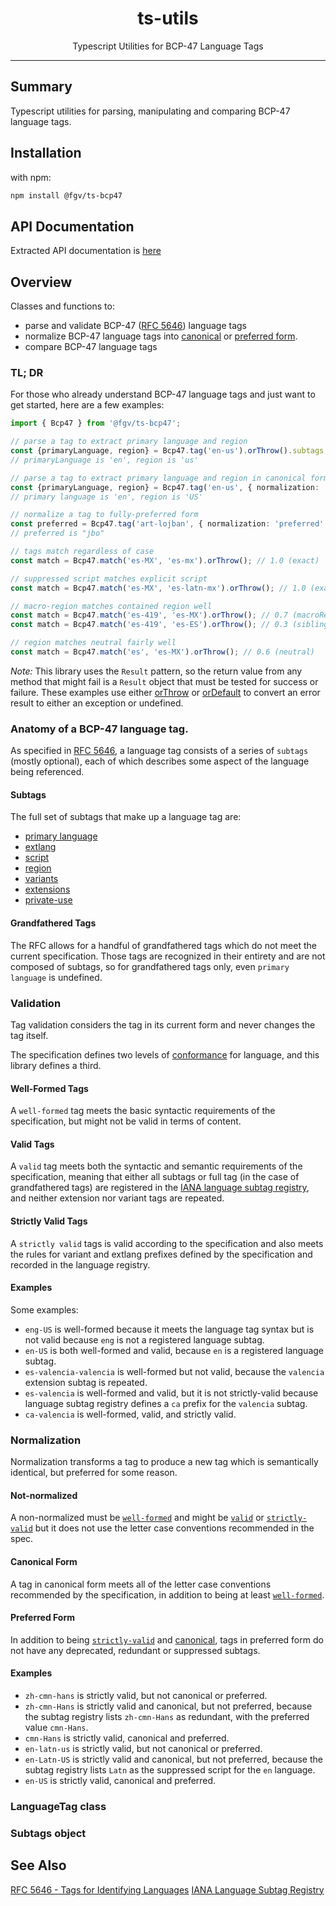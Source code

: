 <div align="center">
  <h1>ts-utils</h1>
  Typescript Utilities for BCP-47 Language Tags
</div>

<hr/>

## Summary

Typescript utilities for parsing, manipulating and comparing BCP-47 language tags.

## Installation

with npm:
```sh
npm install @fgv/ts-bcp47
```

## API Documentation
Extracted API documentation is [here](./docs/ts-bcp47.md)

## Overview

Classes and functions to:
- parse and validate BCP-47 ([RFC 5646](https://www.rfc-editor.org/rfc/rfc5646)) language tags
- normalize BCP-47 language tags into [canonical](#canonical-form) or [preferred form](#preferred-form).
- compare BCP-47 language tags

### TL; DR
For those who already understand BCP-47 language tags and just want to get started, here are a few examples:
```ts
import { Bcp47 } from '@fgv/ts-bcp47';

// parse a tag to extract primary language and region
const {primaryLanguage, region} = Bcp47.tag('en-us').orThrow().subtags;
// primaryLanguage is 'en', region is 'us'

// parse a tag to extract primary language and region in canonical form
const {primaryLanguage, region} = Bcp47.tag('en-us', { normalization: 'canonical' }).orThrow().subtags;
// primary language is 'en', region is 'US'

// normalize a tag to fully-preferred form
const preferred = Bcp47.tag('art-lojban', { normalization: 'preferred' }).orThrow().tag;
// preferred is "jbo"

// tags match regardless of case
const match = Bcp47.match('es-MX', 'es-mx').orThrow(); // 1.0 (exact)

// suppressed script matches explicit script
const match = Bcp47.match('es-MX', 'es-latn-mx').orThrow(); // 1.0 (exact)

// macro-region matches contained region well
const match = Bcp47.match('es-419', 'es-MX').orThrow(); // 0.7 (macroRegion)
const match = Bcp47.match('es-419', 'es-ES').orThrow(); // 0.3 (sibling)

// region matches neutral fairly well
const match = Bcp47.match('es', 'es-MX').orThrow(); // 0.6 (neutral)
```

*Note:* This library uses the `Result` pattern, so the return value from any method that might fail is a `Result` object that must be tested for success or failure.  These examples use either [orThrow](https://github.com/DidjaRedo/ts-utils/blob/master/docs/ts-utils.iresult.orthrow.md) or [orDefault](https://github.com/DidjaRedo/ts-utils/blob/master/docs/ts-utils.iresult.ordefault.md) to convert an error result to either an exception or undefined.

### Anatomy of a BCP-47 language tag.
As specified in [RFC 5646](https://www.rfc-editor.org/rfc/rfc5646), a language tag consists of a series of `subtags` (mostly optional), each of which describes some aspect of the language being referenced.

#### Subtags
The full set of subtags that make up a language tag are:
- [primary language](https://www.rfc-editor.org/rfc/rfc5646#section-2.2.1)
- [extlang](https://www.rfc-editor.org/rfc/rfc5646#section-2.2.2)
- [script](https://www.rfc-editor.org/rfc/rfc5646#section-2.2.3)
- [region](https://www.rfc-editor.org/rfc/rfc5646#section-2.2.4)
- [variants](https://www.rfc-editor.org/rfc/rfc5646#section-2.2.4)
- [extensions](https://www.rfc-editor.org/rfc/rfc5646#section-2.2.6)
- [private-use](https://www.rfc-editor.org/rfc/rfc5646#section-2.2.7)

#### Grandfathered Tags
The RFC allows for a handful of grandfathered tags which do not meet the current specification.  Those tags are recognized in their entirety and are not composed of subtags, so for grandfathered tags only, even `primary language` is undefined.

### Validation
Tag validation considers the tag in its current form and never changes the tag itself.

The specification defines two levels of [conformance](https://www.rfc-editor.org/rfc/rfc5646#section-2.2.9) for language, and this library defines a third.
#### Well-Formed Tags
A `well-formed` tag meets the basic syntactic requirements of the specification, but might not be valid in terms of content.
#### Valid Tags
A `valid` tag meets both the syntactic and semantic requirements of the specification, meaning that either all subtags or full tag (in the case of grandfathered tags) are registered in the [IANA language subtag registry](https://www.iana.org/assignments/language-subtag-registry/language-subtag-registry), and neither extension nor variant tags are repeated.
#### Strictly Valid Tags
A `strictly valid` tags is valid according to the specification and also meets the rules for variant and extlang prefixes defined by the specification and recorded in the language registry.
#### Examples
Some examples:
- `eng-US` is well-formed because it meets the language tag syntax but is not valid because `eng` is not a registered language subtag.
- `en-US` is both well-formed and valid, because `en` is a registered language subtag.
- `es-valencia-valencia` is well-formed but not valid, because the `valencia` extension subtag is repeated.
- `es-valencia` is well-formed and valid, but it is not strictly-valid because language subtag registry defines a `ca` prefix for the `valencia` subtag.
- `ca-valencia` is well-formed, valid, and strictly valid.

### Normalization
Normalization transforms a tag to produce a new tag which is semantically identical, but preferred for some reason.
#### Not-normalized
A non-normalized must be [`well-formed`](#well-formed-tags) and might be [`valid`](#valid-tags) or [`strictly-valid`](#strictly-valid-tags) but it does not use the letter case conventions recommended in the spec.

#### Canonical Form
A tag in canonical form meets all of the letter case conventions recommended by the specification, in addition to being at least [`well-formed`](#well-formed-tags).

#### Preferred Form
In addition to being [`strictly-valid`](#strictly-valid-tags) and [canonical](#canonical-form), tags
in preferred form do not have any deprecated, redundant or suppressed subtags.

#### Examples
- `zh-cmn-hans` is strictly valid, but not canonical or preferred.
- `zh-cmn-Hans` is strictly valid and canonical, but not preferred, because the subtag registry lists `zh-cmn-Hans` as redundant, with the preferred value `cmn-Hans`.
- `cmn-Hans` is strictly valid, canonical and preferred.
- `en-latn-us` is strictly valid, but not canonical or preferred.
- `en-Latn-US` is strictly valid and canonical, but not preferred, because the subtag registry lists `Latn` as the suppressed script for the `en` language.
- `en-US` is strictly valid, canonical and preferred.
### LanguageTag class

### Subtags object

## See Also
[RFC 5646 - Tags for Identifying Languages](https://www.rfc-editor.org/rfc/rfc5646)
[IANA Language Subtag Registry](https://www.iana.org/assignments/language-subtag-registry/language-subtag-registry)